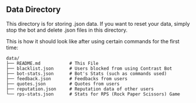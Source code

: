 ## Data Directory

This directory is for storing .json data. If you want to reset your data, simply stop the bot and delete .json files in this directory.

This is how it should look like after using certain commands for the first time:
```
data/
├── README.md           # This File
├── blacklist.json      # Users blocked from using Contrast Bot
├── bot-stats.json      # Bot's Stats (such as commands used)
├── feedback.json       # Feedbacks from users
├── quotes.json         # Quotes from users
├── reputation.json     # Reputation data of other users
└── rps-stats.json      # Stats for RPS (Rock Paper Scissors) Game
```